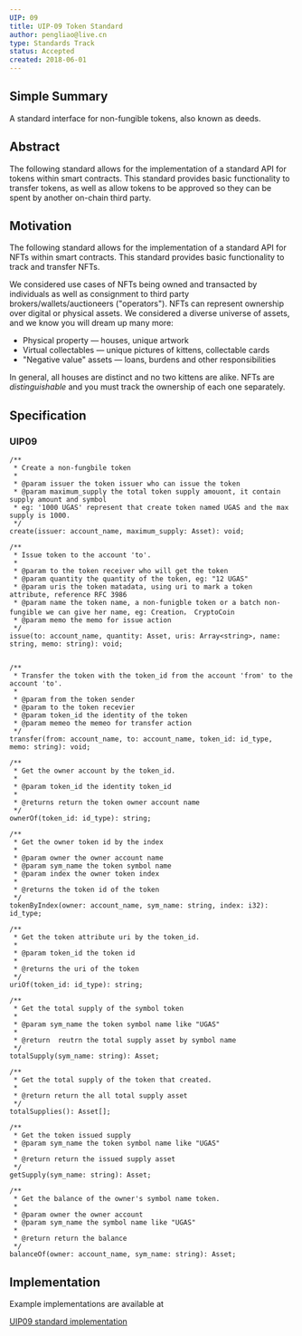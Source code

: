 ```yaml
---
UIP: 09
title: UIP-09 Token Standard
author: pengliao@live.cn
type: Standards Track
status: Accepted
created: 2018-06-01
---
```


## Simple Summary

A standard interface for non-fungible tokens, also known as deeds.

## Abstract

The following standard allows for the implementation of a standard API for tokens within smart contracts.
This standard provides basic functionality to transfer tokens, as well as allow tokens to be approved so they can be spent by another on-chain third party.

## Motivation


The following standard allows for the implementation of a standard API for NFTs within smart contracts. This standard provides basic functionality to track and transfer NFTs.

We considered use cases of NFTs being owned and transacted by individuals as well as consignment to third party brokers/wallets/auctioneers ("operators"). NFTs can represent ownership over digital or physical assets. We considered a diverse universe of assets, and we know you will dream up many more:

- Physical property — houses, unique artwork
- Virtual collectables — unique pictures of kittens, collectable cards
- "Negative value" assets — loans, burdens and other responsibilities

In general, all houses are distinct and no two kittens are alike. NFTs are *distinguishable* and you must track the ownership of each one separately.

## Specification

### UIP09

	/**
	 * Create a non-fungbile token
	 * 
	 * @param issuer the token issuer who can issue the token
	 * @param maximum_supply the total token supply amouont, it contain supply amount and symbol
	 * eg: '1000 UGAS' represent that create token named UGAS and the max supply is 1000.
	 */
	create(issuer: account_name, maximum_supply: Asset): void;

	/**
	 * Issue token to the account 'to'.
	 * 
	 * @param to the token receiver who will get the token
	 * @param quantity the quantity of the token, eg: "12 UGAS"
	 * @param uris the token matadata, using uri to mark a token attribute, reference RFC 3986
	 * @param name the token name, a non-funigble token or a batch non-fungible we can give her name, eg: Creation， CryptoCoin
	 * @param memo the memo for issue action
	 */
	issue(to: account_name, quantity: Asset, uris: Array<string>, name: string, memo: string): void;


	/**
	 * Transfer the token with the token_id from the account 'from' to the account 'to'.
	 * 
	 * @param from the token sender
	 * @param to the token recevier
	 * @param token_id the identity of the token
	 * @param memeo the memeo for transfer action
	 */
	transfer(from: account_name, to: account_name, token_id: id_type, memo: string): void;

	/**
	 * Get the owner account by the token_id.
	 * 
	 * @param token_id the identity token_id
	 * 
	 * @returns return the token owner account name
	 */
	ownerOf(token_id: id_type): string;

	/**
	 * Get the owner token id by the index
	 * 
	 * @param owner the owner account name
	 * @param sym_name the token symbol name 
	 * @param index the owner token index
	 * 
	 * @returns the token id of the token
	 */
	tokenByIndex(owner: account_name, sym_name: string, index: i32): id_type;

	/**
	 * Get the token attribute uri by the token_id.
	 * 
	 * @param token_id the token id
	 * 
	 * @returns the uri of the token
	 */
	uriOf(token_id: id_type): string;

	/**
	 * Get the total supply of the symbol token
	 * 
	 * @param sym_name the token symbol name like "UGAS"
	 * 
	 * @return  reutrn the total supply asset by symbol name
	 */
	totalSupply(sym_name: string): Asset;

	/**
	 * Get the total supply of the token that created.
	 * 
	 * @return return the all total supply asset
	 */
	totalSupplies(): Asset[];

	/**
	 * Get the token issued supply
	 * @param sym_name the token symbol name like "UGAS"
	 * 
	 * @return return the issued supply asset
	 */
	getSupply(sym_name: string): Asset;

	/**
	 * Get the balance of the owner's symbol name token.
	 * 
	 * @param owner the owner account 
	 * @param sym_name the symbol name like "UGAS"
	 * 
	 * @return return the balance
	 */
	balanceOf(owner: account_name, sym_name: string): Asset;
	
## Implementation

Example implementations are available at

[UIP09 standard implementation](https://github.com/ultrain-os/ultrain-ts-lib/blob/master/uips/uip09.ts)




